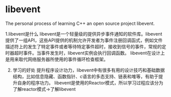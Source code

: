 # libevent
The personal process of learning C++ an open source project libevent.

1.libevent是什么
libevent是一个轻量级的提供异步事件通知的软件库。libevent提供了一组API，这些API提供的机制允许开发者为事件注册回调函式，例如文件描述符上的发生了特定事件或者等待特定事件超时，接收到信号的事件，常规的定时器超时事件。当事件发生时，libevent实例会执行回调函数。
libevent在设计上是用来取代网络服务器所使用的事件循环检查框架。

2. 学习的好处
提升程序设计功力，libevent中有很多有用的设计技巧和基础数据结构，比如信息隐藏、函数指针、c语言的多态支持、链表和堆等，有助于提升自身的程序功力。
libevent是使用的Reactor模式，所以学习过程应该分为了解reactor模式->了解libevent
